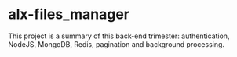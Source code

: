 # alx-files_manager

This project is a summary of this back-end trimester: authentication, NodeJS, MongoDB, Redis, pagination and background processing.

